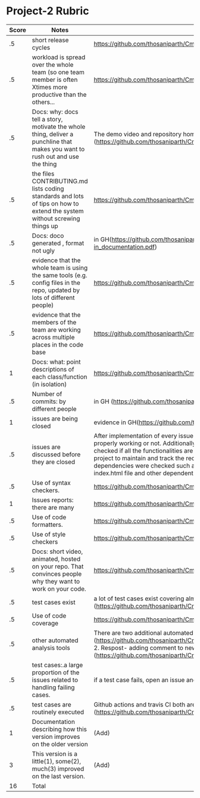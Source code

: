# Project-2 Rubric

|Score|Notes| Evidence|
|-|-----|---------|
|.5| short release cycles| https://github.com/thosaniparth/CmyPlot/releases |
|.5| workload is spread over the whole team (so one team member is often Xtimes more productive than the others...| https://github.com/thosaniparth/CmyPlot/graphs/contributors |
|.5|Docs: why: docs tell a story, motivate the whole thing, deliver a punchline that makes you want to rush out and use the thing | The demo video and repository homepage (README) shows this (https://github.com/thosaniparth/CmyPlot/blob/main/README.md) |
|.5|the files CONTRIBUTING.md lists coding standards and lots of tips on how to extend the system without screwing things up  | https://github.com/thosaniparth/CmyPlot/blob/main/CONTRIBUTING.md |
|.5|Docs: doco generated , format not ugly  | in GH(https://github.com/thosaniparth/CmyPlot/blob/main/docs/Scraper_Service_linked-in_documentation.pdf) |
|.5|evidence that the whole team is using the same tools (e.g. config files in the repo, updated by lots of different people) | https://github.com/thosaniparth/CmyPlot/graphs/contributors |
|.5|evidence that the members of the team are working across multiple places in the code base | https://github.com/thosaniparth/CmyPlot/graphs/contributors |
|1|Docs: what: point descriptions of each class/function (in isolation)  | https://github.com/thosaniparth/CmyPlot/blob/main/docs |
|.5|Number of commits: by different people  | in GH (https://github.com/thosaniparth/CmyPlot/commits/main) |
|1|issues are being closed | evidence in GH(https://github.com/thosaniparth/CmyPlot/issues?q=is%3Aissue+is%3Aclosed) |
|.5|issues are discussed before they are closed | After implementation of every issues, there's been validation based on whether the issue is properly working or not. Additionally, all the dependencies based on that issue is discussed and checked if all the functionalities are working fine. For eg. 1. Login System was added to the project to maintain and track the record of every user. After, implmenting all the necessary dependencies were checked such as new attributes are added to the database tables, main index.html file and other dependent on that are updated, etc. |
|.5|Use of syntax checkers. | https://github.com/thosaniparth/CmyPlot/blob/main/.github/workflows/python-app.yml |
|1|Issues reports: there are many  | https://github.com/thosaniparth/CmyPlot/issues |
|.5|Use of code formatters. | https://github.com/thosaniparth/CmyPlot/blob/main/.github/workflows/code_formatter.yml |
|.5|Use of style checkers | https://github.com/thosaniparth/CmyPlot/blob/main/.github/workflows/style_checker.yml |
|.5|Docs: short video, animated, hosted on your repo. That convinces people why they want to work on your code. | https://github.com/thosaniparth/CmyPlot/blob/main/README.md |
|.5|test cases exist  | a lot of test cases exist covering almost all the functionalities. (https://github.com/thosaniparth/CmyPlot/blob/main/tests/keyword_extraction_modules_test.py) |
|.5|Use of code coverage  | https://github.com/thosaniparth/CmyPlot/blob/main/.github/workflows/code_cov.yml |
|.5|other automated analysis tools  | There are two additional automated analysis tools 1. Close as a feature (https://github.com/thosaniparth/CmyPlot/blob/main/.github/workflows/close_as_a_feature.yml) 2. Respost- adding comment to new issue events (https://github.com/thosaniparth/CmyPlot/blob/main/.github/workflows/Respost.yml) |
|.5|test cases:.a large proportion of the issues related to handling failing cases. | if a test case fails, open an issue and fix it, evidence( Add example) |
|.5|test cases are routinely executed | Github actions and travis CI both are conducting regular tests. (https://github.com/thosaniparth/CmyPlot/blob/main/.travis.yml) |
|1|Documentation describing how this version improves on the older version| (Add) |
|3|This version is a little(1), some(2), much(3) improved on the last version.| (Add) | 
|16| Total|
